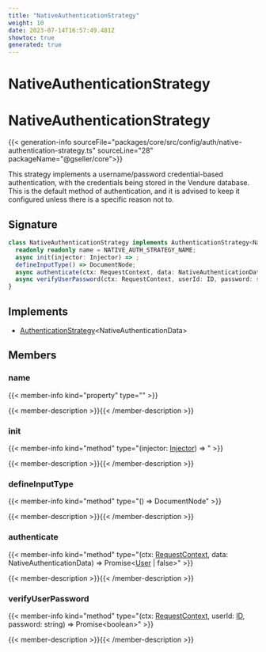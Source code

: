 ```yaml
---
title: "NativeAuthenticationStrategy"
weight: 10
date: 2023-07-14T16:57:49.481Z
showtoc: true
generated: true
---
```

<!-- This file was generated from the Vendure source. Do not modify. Instead, re-run the "docs:build" script -->

# NativeAuthenticationStrategy
<div class="symbol">


# NativeAuthenticationStrategy

{{< generation-info sourceFile="packages/core/src/config/auth/native-authentication-strategy.ts" sourceLine="28" packageName="@gseller/core">}}

This strategy implements a username/password credential-based authentication, with the credentials
being stored in the Vendure database. This is the default method of authentication, and it is advised
to keep it configured unless there is a specific reason not to.

## Signature

```TypeScript
class NativeAuthenticationStrategy implements AuthenticationStrategy<NativeAuthenticationData> {
  readonly readonly name = NATIVE_AUTH_STRATEGY_NAME;
  async init(injector: Injector) => ;
  defineInputType() => DocumentNode;
  async authenticate(ctx: RequestContext, data: NativeAuthenticationData) => Promise<User | false>;
  async verifyUserPassword(ctx: RequestContext, userId: ID, password: string) => Promise<boolean>;
}
```
## Implements

 * <a href='/typescript-api/auth/authentication-strategy#authenticationstrategy'>AuthenticationStrategy</a>&#60;NativeAuthenticationData&#62;


## Members

### name

{{< member-info kind="property" type=""  >}}

{{< member-description >}}{{< /member-description >}}

### init

{{< member-info kind="method" type="(injector: <a href='/typescript-api/common/injector#injector'>Injector</a>) => "  >}}

{{< member-description >}}{{< /member-description >}}

### defineInputType

{{< member-info kind="method" type="() => DocumentNode"  >}}

{{< member-description >}}{{< /member-description >}}

### authenticate

{{< member-info kind="method" type="(ctx: <a href='/typescript-api/request/request-context#requestcontext'>RequestContext</a>, data: NativeAuthenticationData) => Promise&#60;<a href='/typescript-api/entities/user#user'>User</a> | false&#62;"  >}}

{{< member-description >}}{{< /member-description >}}

### verifyUserPassword

{{< member-info kind="method" type="(ctx: <a href='/typescript-api/request/request-context#requestcontext'>RequestContext</a>, userId: <a href='/typescript-api/common/id#id'>ID</a>, password: string) => Promise&#60;boolean&#62;"  >}}

{{< member-description >}}{{< /member-description >}}


</div>
